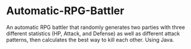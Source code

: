 # Automatic-RPG-Battler
An automatic RPG battler that randomly generates two parties with three different statistics (HP, Attack, and Defense) as well as different attack patterns, then calculates the best way to kill each other. Using Java.
